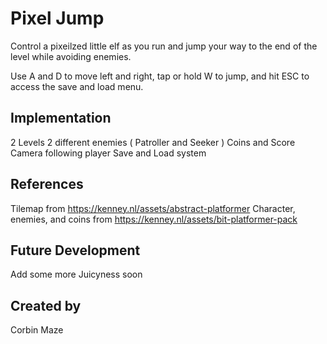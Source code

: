 # Pixel Jump
Control a pixeilzed little elf as you run and jump your way to the end of the level while avoiding enemies.

Use A and D to move left and right, tap or hold W to jump, and hit ESC to access the save and load menu.

## Implementation
2 Levels
2 different enemies ( Patroller and Seeker )
Coins and Score
Camera following player 
Save and Load system
## References
Tilemap from https://kenney.nl/assets/abstract-platformer
Character, enemies, and coins from https://kenney.nl/assets/bit-platformer-pack
## Future Development
Add some more Juicyness soon
## Created by

Corbin Maze
